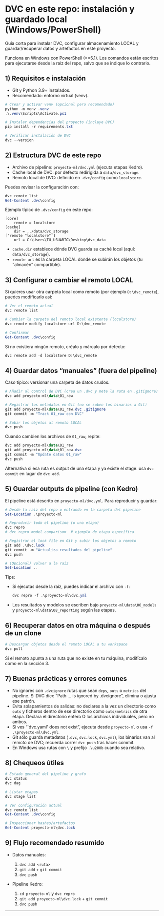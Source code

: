 # DVC en este repo: instalación y guardado local (Windows/PowerShell)

Guía corta para instalar DVC, configurar almacenamiento LOCAL y guardar/recuperar datos y artefactos en este proyecto.

Funciona en Windows con PowerShell (>=5.1). Los comandos están escritos para ejecutarse desde la raíz del repo, salvo que se indique lo contrario.

## 1) Requisitos e instalación

- Git y Python 3.9+ instalados.
- Recomendado: entorno virtual (venv).

```powershell
# Crear y activar venv (opcional pero recomendado)
python -m venv .venv
.\.venv\Scripts\Activate.ps1

# Instalar dependencias del proyecto (incluye DVC)
pip install -r requirements.txt

# Verificar instalación de DVC
dvc --version
```

## 2) Estructura DVC de este repo

- Archivo de pipeline: `proyecto-ml/dvc.yml` (ejecuta etapas Kedro).
- Cache local de DVC: por defecto redirigida a `data/dvc_storage`.
- Remoto local de DVC: definido en `.dvc/config` como `localstore`.

Puedes revisar la configuración con:

```powershell
dvc remote list
Get-Content .dvc\config
```

Ejemplo típico de `.dvc/config` en este repo:

```
[core]
    remote = localstore
[cache]
    dir = ../data/dvc_storage
['remote "localstore"']
    url = C:\Users\TU_USUARIO\Desktop\dvc_data
```

- `cache.dir` establece dónde DVC guarda su caché local (aquí: `data/dvc_storage`).
- `remote url` es la carpeta LOCAL donde se subirán los objetos (tu “almacén” compartible).

## 3) Configurar o cambiar el remoto LOCAL

Si quieres usar otra carpeta local como remoto (por ejemplo `D:\dvc_remote`), puedes modificarlo así:

```powershell
# Ver el remoto actual
dvc remote list

# Cambiar la carpeta del remoto local existente (localstore)
dvc remote modify localstore url D:\dvc_remote

# Confirmar
Get-Content .dvc\config
```

Si no existiera ningún remoto, créalo y márcalo por defecto:

```powershell
dvc remote add -d localstore D:\dvc_remote
```

## 4) Guardar datos “manuales” (fuera del pipeline)

Caso típico: versionar una carpeta de datos crudos.

```powershell
# Añadir al control de DVC (crea un .dvc y mete la ruta en .gitignore)
dvc add proyecto-ml\data\01_raw

# Registrar los metadatos en Git (no se suben los binarios a Git)
git add proyecto-ml\data\01_raw.dvc .gitignore
git commit -m "Track 01_raw con DVC"

# Subir los objetos al remoto LOCAL
dvc push
```

Cuando cambien los archivos de `01_raw`, repite:

```powershell
dvc add proyecto-ml\data\01_raw
git add proyecto-ml\data\01_raw.dvc
git commit -m "Update datos 01_raw"
dvc push
```

Alternativa si esa ruta es output de una etapa y ya existe el stage: usa `dvc commit` en lugar de `dvc add`.

## 5) Guardar outputs de pipeline (con Kedro)

El pipeline está descrito en `proyecto-ml/dvc.yml`. Para reproducir y guardar:

```powershell
# Desde la raíz del repo o entrando en la carpeta del pipeline
Set-Location .\proyecto-ml

# Reproducir todo el pipeline (o una etapa)
dvc repro
# dvc repro model_comparison  # ejemplo de etapa específica

# Registrar el lock file en Git y subir los objetos a remoto
git add .\dvc.lock
git commit -m "Actualiza resultados del pipeline"
dvc push

# (Opcional) volver a la raíz
Set-Location ..
```

Tips:
- Si ejecutas desde la raíz, puedes indicar el archivo con `-f`:
  ```powershell
  dvc repro -f .\proyecto-ml\dvc.yml
  ```
- Los resultados y modelos se escriben bajo `proyecto-ml\data\06_models` y `proyecto-ml\data\08_reporting` según las etapas.

## 6) Recuperar datos en otra máquina o después de un clone

```powershell
# Descargar objetos desde el remoto LOCAL a tu workspace
dvc pull
```

Si el remoto apunta a una ruta que no existe en tu máquina, modifícalo como en la sección 3.

## 7) Buenas prácticas y errores comunes

- No ignores con `.dvcignore` rutas que sean `deps`, `outs` o `metrics` del pipeline. Si DVC dice “Path ... is ignored by .dvcignore”, elimina o ajusta ese patrón.
- Evita solapamientos de salidas: no declares a la vez un directorio como `outs` y ficheros dentro de ese directorio como `outs/metrics` de otra etapa. Declara el directorio entero O los archivos individuales, pero no ambos.
- Si ves “'dvc.yaml' does not exist”, ejecuta desde `proyecto-ml` o usa `-f .\proyecto-ml\dvc.yml`.
- Git sólo guarda metadatos (`.dvc`, `dvc.lock`, `dvc.yml`), los binarios van al remoto de DVC; recuerda correr `dvc push` tras hacer commit.
- En Windows usa rutas con `\` y prefijo `.\u200b` cuando sea relativo.

## 8) Chequeos útiles

```powershell
# Estado general del pipeline y grafo
dvc status
dvc dag

# Listar etapas
dvc stage list

# Ver configuración actual
dvc remote list
Get-Content .dvc\config

# Inspeccionar hashes/artefactos
Get-Content proyecto-ml\dvc.lock
```

## 9) Flujo recomendado resumido

- Datos manuales:
  1) `dvc add <ruta>`
  2) `git add` + `git commit`
  3) `dvc push`

- Pipeline Kedro:
  1) `cd proyecto-ml` y `dvc repro`
  2) `git add proyecto-ml\dvc.lock` + `git commit`
  3) `dvc push`

---

